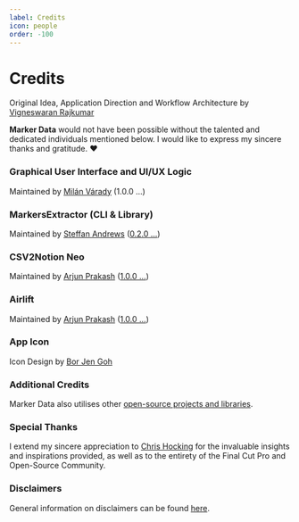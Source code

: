 ```yaml
---
label: Credits
icon: people
order: -100
---
```

# Credits

Original Idea, Application Direction and Workflow Architecture by [Vigneswaran Rajkumar](https://vigneswaranrajkumar.com/)

**Marker Data** would not have been possible without the talented and dedicated individuals mentioned below. I would like to express my sincere thanks and gratitude. :heart:

### Graphical User Interface and UI/UX Logic
Maintained by [Milán Várady](https://github.com/milanvarady) (1.0.0 ...)

### MarkersExtractor (CLI & Library)
Maintained by [Steffan Andrews](https://github.com/orchetect) ([0.2.0 ...](https://github.com/TheAcharya/MarkersExtractor))

### CSV2Notion Neo
Maintained by [Arjun Prakash](https://github.com/arjunprakash027) ([1.0.0 ...](https://github.com/TheAcharya/csv2notion-neo))

### Airlift
Maintained by [Arjun Prakash](https://github.com/arjunprakash027) ([1.0.0 ...](https://github.com/TheAcharya/Airlift))

### App Icon
Icon Design by [Bor Jen Goh](https://www.artstation.com/borjengoh)

### Additional Credits
Marker Data also utilises other [open-source projects and libraries](additional-credits.md).

### Special Thanks
I extend my sincere appreciation to [Chris Hocking](https://github.com/latenitefilms) for the invaluable insights and inspirations provided, as well as to the entirety of the Final Cut Pro and Open-Source Community.

### Disclaimers
General information on disclaimers can be found [here](disclaimers.md).